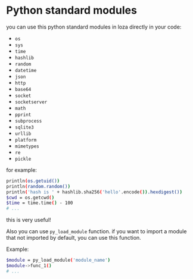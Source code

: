 # Python standard modules
you can use this python standard modules in loza directly in your code:

- `os`
- `sys`
- `time`
- `hashlib`
- `random`
- `datetime`
- `json`
- `http`
- `base64`
- `socket`
- `socketserver`
- `math`
- `pprint`
- `subprocess`
- `sqlite3`
- `urllib`
- `platform`
- `mimetypes`
- `re`
- `pickle`

for example:

```bash
println(os.getuid())
println(random.random())
println('hash is ' + hashlib.sha256('hello'.encode()).hexdigest())
$cwd = os.getcwd()
$time = time.time() - 100
# ...
```

this is very useful!

Also you can use `py_load_module` function.
if you want to import a module that not imported by default, you can use this function.

Example:

```bash
$module = py_load_module('module_name')
$module->func_1()
# ...
```

